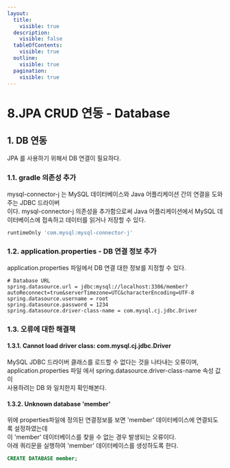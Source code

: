 ```yaml
---
layout:
  title:
    visible: true
  description:
    visible: false
  tableOfContents:
    visible: true
  outline:
    visible: true
  pagination:
    visible: true
---
```


# 8.JPA CRUD 연동 - Database

## 1. DB 연동

JPA 를 사용하기 위해서 DB 연결이 필요하다.

### 1.1.  gradle 의존성 추가

mysql-connector-j 는 MySQL 데이터베이스와 Java 어플리케이션 간의 연결을 도와주는 JDBC 드라이버\
이다. mysql-connector-j 의존성을 추가함으로써 Java 어플리케이션에서 MySQL 데이터베이스에 접속하고 데이터를 읽거나 저장할 수 있다.

```gradle
runtimeOnly 'com.mysql:mysql-connector-j'
```

### 1.2. application.properties - DB 연결 정보 추가

application.properties 파일에서 DB 연결 대한 정보를 지정할 수 있다.

```properties
# Database URL
spring.datasource.url = jdbc:mysql://localhost:3306/member?autoReconnect=true&serverTimezone=UTC&characterEncoding=UTF-8
spring.datasource.username = root
spring.datasource.password = 1234
spring.datasource.driver-class-name = com.mysql.cj.jdbc.Driver
```

### 1.3. 오류에 대한 해결책

#### 1.3.1. Cannot load driver class: com.mysql.cj.jdbc.Driver

MySQL JDBC 드라이버 클래스를 로드할 수 없다는 것을 나타내는 오류이며,\
application.properties 파일 에서 spring.datasource.driver-class-name 속성  값이 \
사용하려는 DB 와 일치한지 확인해본다.

#### 1.3.2. Unknown database 'member'

위에 properties파일에 정의된 연결정보를 보면 'member' 데이터베이스에 연결되도록 설정하였는데\
이 'member' 데이터베이스를 찾을 수 없는 경우 발생되는 오류이다.\
아래 쿼리문을 실행하여 'member' 데이터베이스를 생성하도록 한다.

```sql
CREATE DATABASE member;
```

